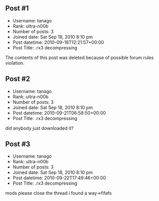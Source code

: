 ## Post #1
- Username: tanago
- Rank: ultra-n00b
- Number of posts: 3
- Joined date: Sat Sep 18, 2010 8:10 pm
- Post datetime: 2010-09-18T12:21:57+00:00
- Post Title: .rx3 decompressing

The contents of this post was deleted because of possible forum rules violation.
## Post #2
- Username: tanago
- Rank: ultra-n00b
- Number of posts: 3
- Joined date: Sat Sep 18, 2010 8:10 pm
- Post datetime: 2010-09-21T06:58:50+00:00
- Post Title: .rx3 decompressing

did anybody just downloaded it?
## Post #3
- Username: tanago
- Rank: ultra-n00b
- Number of posts: 3
- Joined date: Sat Sep 18, 2010 8:10 pm
- Post datetime: 2010-09-22T17:49:46+00:00
- Post Title: .rx3 decompressing

mods please close the thread i found a way->fifafs
